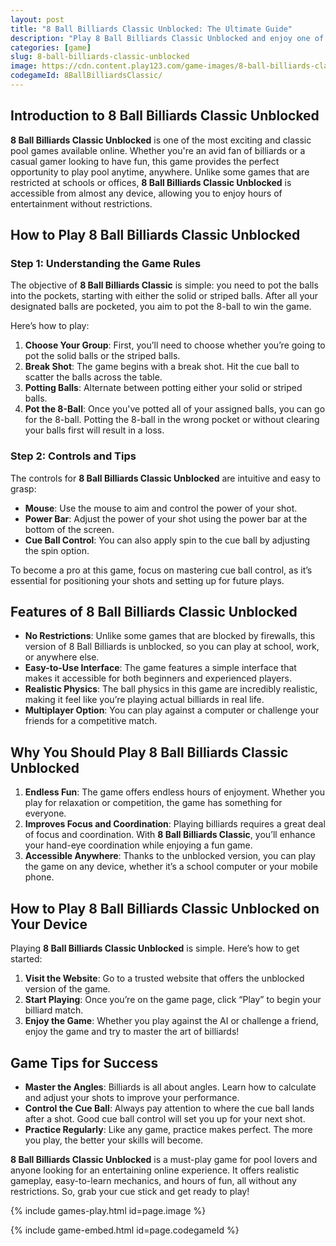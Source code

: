 ```yaml
---
layout: post
title: "8 Ball Billiards Classic Unblocked: The Ultimate Guide"
description: "Play 8 Ball Billiards Classic Unblocked and enjoy one of the best online pool games. Discover tips, tricks, and how to play this classic game for free."
categories: [game]
slug: 8-ball-billiards-classic-unblocked
image: https://cdn.content.play123.com/game-images/8-ball-billiards-classic_big.webp
codegameId: 8BallBilliardsClassic/
---
```


## Introduction to 8 Ball Billiards Classic Unblocked

**8 Ball Billiards Classic Unblocked** is one of the most exciting and classic pool games available online. Whether you're an avid fan of billiards or a casual gamer looking to have fun, this game provides the perfect opportunity to play pool anytime, anywhere. Unlike some games that are restricted at schools or offices, **8 Ball Billiards Classic Unblocked** is accessible from almost any device, allowing you to enjoy hours of entertainment without restrictions.

## How to Play 8 Ball Billiards Classic Unblocked

### Step 1: Understanding the Game Rules

The objective of **8 Ball Billiards Classic** is simple: you need to pot the balls into the pockets, starting with either the solid or striped balls. After all your designated balls are pocketed, you aim to pot the 8-ball to win the game. 

Here’s how to play:

1. **Choose Your Group**: First, you’ll need to choose whether you’re going to pot the solid balls or the striped balls.
2. **Break Shot**: The game begins with a break shot. Hit the cue ball to scatter the balls across the table.
3. **Potting Balls**: Alternate between potting either your solid or striped balls.
4. **Pot the 8-Ball**: Once you've potted all of your assigned balls, you can go for the 8-ball. Potting the 8-ball in the wrong pocket or without clearing your balls first will result in a loss.

### Step 2: Controls and Tips

The controls for **8 Ball Billiards Classic Unblocked** are intuitive and easy to grasp:

- **Mouse**: Use the mouse to aim and control the power of your shot.
- **Power Bar**: Adjust the power of your shot using the power bar at the bottom of the screen.
- **Cue Ball Control**: You can also apply spin to the cue ball by adjusting the spin option.
  
To become a pro at this game, focus on mastering cue ball control, as it’s essential for positioning your shots and setting up for future plays.

## Features of 8 Ball Billiards Classic Unblocked

- **No Restrictions**: Unlike some games that are blocked by firewalls, this version of 8 Ball Billiards is unblocked, so you can play at school, work, or anywhere else.
- **Easy-to-Use Interface**: The game features a simple interface that makes it accessible for both beginners and experienced players.
- **Realistic Physics**: The ball physics in this game are incredibly realistic, making it feel like you’re playing actual billiards in real life.
- **Multiplayer Option**: You can play against a computer or challenge your friends for a competitive match.

## Why You Should Play 8 Ball Billiards Classic Unblocked

1. **Endless Fun**: The game offers endless hours of enjoyment. Whether you play for relaxation or competition, the game has something for everyone.
2. **Improves Focus and Coordination**: Playing billiards requires a great deal of focus and coordination. With **8 Ball Billiards Classic**, you’ll enhance your hand-eye coordination while enjoying a fun game.
3. **Accessible Anywhere**: Thanks to the unblocked version, you can play the game on any device, whether it’s a school computer or your mobile phone.

## How to Play 8 Ball Billiards Classic Unblocked on Your Device

Playing **8 Ball Billiards Classic Unblocked** is simple. Here’s how to get started:

1. **Visit the Website**: Go to a trusted website that offers the unblocked version of the game.
2. **Start Playing**: Once you’re on the game page, click “Play” to begin your billiard match.
3. **Enjoy the Game**: Whether you play against the AI or challenge a friend, enjoy the game and try to master the art of billiards!

## Game Tips for Success

- **Master the Angles**: Billiards is all about angles. Learn how to calculate and adjust your shots to improve your performance.
- **Control the Cue Ball**: Always pay attention to where the cue ball lands after a shot. Good cue ball control will set you up for your next shot.
- **Practice Regularly**: Like any game, practice makes perfect. The more you play, the better your skills will become.

**8 Ball Billiards Classic Unblocked** is a must-play game for pool lovers and anyone looking for an entertaining online experience. It offers realistic gameplay, easy-to-learn mechanics, and hours of fun, all without any restrictions. So, grab your cue stick and get ready to play!

{% include games-play.html id=page.image %}
         
{% include game-embed.html id=page.codegameId %}
